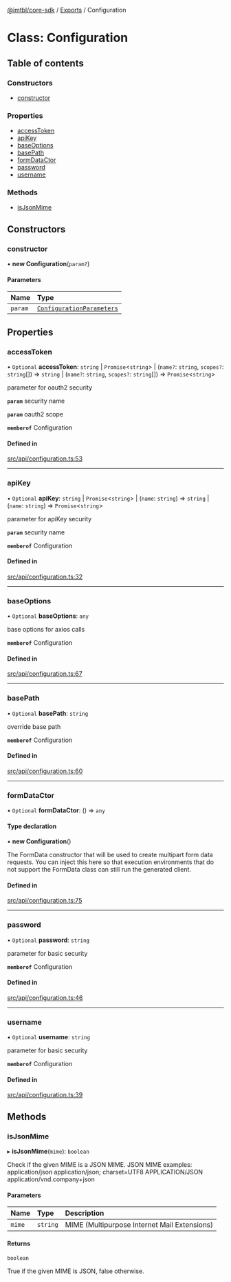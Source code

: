 [@imtbl/core-sdk](../README.md) / [Exports](../modules.md) / Configuration

# Class: Configuration

## Table of contents

### Constructors

- [constructor](Configuration.md#constructor)

### Properties

- [accessToken](Configuration.md#accesstoken)
- [apiKey](Configuration.md#apikey)
- [baseOptions](Configuration.md#baseoptions)
- [basePath](Configuration.md#basepath)
- [formDataCtor](Configuration.md#formdatactor)
- [password](Configuration.md#password)
- [username](Configuration.md#username)

### Methods

- [isJsonMime](Configuration.md#isjsonmime)

## Constructors

### constructor

• **new Configuration**(`param?`)

#### Parameters

| Name | Type |
| :------ | :------ |
| `param` | [`ConfigurationParameters`](../interfaces/ConfigurationParameters.md) |

## Properties

### accessToken

• `Optional` **accessToken**: `string` \| `Promise`<`string`\> \| (`name?`: `string`, `scopes?`: `string`[]) => `string` \| (`name?`: `string`, `scopes?`: `string`[]) => `Promise`<`string`\>

parameter for oauth2 security

**`param`** security name

**`param`** oauth2 scope

**`memberof`** Configuration

#### Defined in

[src/api/configuration.ts:53](https://github.com/immutable/imx-core-sdk/blob/7204457/src/api/configuration.ts#L53)

___

### apiKey

• `Optional` **apiKey**: `string` \| `Promise`<`string`\> \| (`name`: `string`) => `string` \| (`name`: `string`) => `Promise`<`string`\>

parameter for apiKey security

**`param`** security name

**`memberof`** Configuration

#### Defined in

[src/api/configuration.ts:32](https://github.com/immutable/imx-core-sdk/blob/7204457/src/api/configuration.ts#L32)

___

### baseOptions

• `Optional` **baseOptions**: `any`

base options for axios calls

**`memberof`** Configuration

#### Defined in

[src/api/configuration.ts:67](https://github.com/immutable/imx-core-sdk/blob/7204457/src/api/configuration.ts#L67)

___

### basePath

• `Optional` **basePath**: `string`

override base path

**`memberof`** Configuration

#### Defined in

[src/api/configuration.ts:60](https://github.com/immutable/imx-core-sdk/blob/7204457/src/api/configuration.ts#L60)

___

### formDataCtor

• `Optional` **formDataCtor**: () => `any`

#### Type declaration

• **new Configuration**()

The FormData constructor that will be used to create multipart form data
requests. You can inject this here so that execution environments that
do not support the FormData class can still run the generated client.

#### Defined in

[src/api/configuration.ts:75](https://github.com/immutable/imx-core-sdk/blob/7204457/src/api/configuration.ts#L75)

___

### password

• `Optional` **password**: `string`

parameter for basic security

**`memberof`** Configuration

#### Defined in

[src/api/configuration.ts:46](https://github.com/immutable/imx-core-sdk/blob/7204457/src/api/configuration.ts#L46)

___

### username

• `Optional` **username**: `string`

parameter for basic security

**`memberof`** Configuration

#### Defined in

[src/api/configuration.ts:39](https://github.com/immutable/imx-core-sdk/blob/7204457/src/api/configuration.ts#L39)

## Methods

### isJsonMime

▸ **isJsonMime**(`mime`): `boolean`

Check if the given MIME is a JSON MIME.
JSON MIME examples:
  application/json
  application/json; charset=UTF8
  APPLICATION/JSON
  application/vnd.company+json

#### Parameters

| Name | Type | Description |
| :------ | :------ | :------ |
| `mime` | `string` | MIME (Multipurpose Internet Mail Extensions) |

#### Returns

`boolean`

True if the given MIME is JSON, false otherwise.

